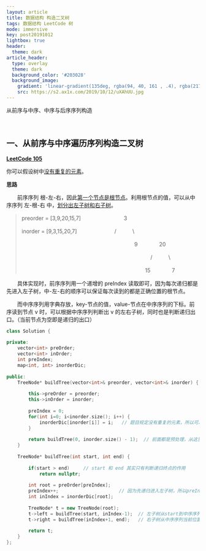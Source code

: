 ```yaml
---
layout: article
title: 数据结构 构造二叉树
tags: 数据结构 LeetCode 树
mode: immersive
key: post20191012
lightbox: true
header:
  theme: dark
article_header:
  type: overlay
  theme: dark
  background_color: '#203028'
  background_image:
    gradient: 'linear-gradient(135deg, rgba(94, 40, 161 , .4), rgba(217, 169, 59, .4))'
    src: https://s2.ax1x.com/2019/10/12/uXAhUU.jpg
---
```


从前序与中序、中序与后序序列构造
<!--more-->

<br/>

## 一、从前序与中序遍历序列构造二叉树

[**LeetCode 105**](https://leetcode-cn.com/problems/construct-binary-tree-from-preorder-and-inorder-traversal/)

你可以假设树中<u>没有重复的元素</u>。

**思路**

　　前序序列 根-左-右，因此<u>第一个节点是根节点</u>。利用根节点的值，可以从中序序列 左-根-右 中，<u>划分出左子树和右子树</u>。

> preorder = \[3,9,20,15,7\]　　　　　　　　3
>
> inorder = \[9,3,15,20,7\]　　　　　　　/　　　\
>
>　　　　　　　　　　　　　　　　　　　　　9　　　　20
>
>　　　　　　　　　　　　　　　　　　　　　　　　/　　　\
>
>　　　　　　　　　　　　　　　　　　　　　　　15　　　　7

  
　　具体实现时，前序序列用一个递增的 preIndex 读取即可，因为每次递归都是先进入左子树，中-左-右的顺序可以保证每次读到的都是正确位置的根节点。
  
　　而中序序列用字典存放，key-节点的值，value-节点在中序序列的下标。前序读到节点 v 时，可以根据中序序列判断出 v 的左右子树，同时也是判断递归出口。（当前节点为空即是递归的出口）
  
<div class="snippet" markdown="1">

```c++
class Solution {
    
private:
    vector<int> preOrder;
    vector<int> inOrder;
    int preIndex;
    map<int, int> inorderDic;
    
public:
    TreeNode* buildTree(vector<int>& preorder, vector<int>& inorder) {
        
        this->preOrder = preorder;
        this->inOrder = inorder;
        
        preIndex = 0;
        for(int i=0; i<inorder.size(); i++) {
            inorderDic[inorder[i]] = i;   // 题目规定没有重复的元素，所以可以从字典找
        }
        
        return buildTree(0, inorder.size() - 1);  // 前面都是预处理，从这里开始正式进入算法核心
    }
    
    TreeNode* buildTree(int start, int end) {
        
        if(start > end)     // start 和 end 其实只有判断递归终点的作用
            return nullptr;
        
        int root = preOrder[preIndex];
        preIndex++;                      // 因为先递归进入左子树，所以preIndex顺序向下取，可以保证取到的都是正确的根
        int inIndex = inorderDic[root]; 
        
        TreeNode* t = new TreeNode(root);
        t->left = buildTree(start, inIndex-1);  // 左子树从start到中序序列当前位置的前面
        t->right = buildTree(inIndex+1, end);   // 右子树从中序序列当前位置的后面到end
        
        return t;
    }  
};
```

</div>
